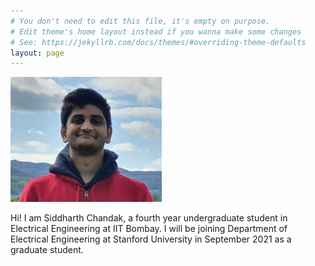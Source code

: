 ```yaml
---
# You don't need to edit this file, it's empty on purpose.
# Edit theme's home layout instead if you wanna make some changes
# See: https://jekyllrb.com/docs/themes/#overriding-theme-defaults
layout: page
---
```



<img src="/2021_Lake_District_Cropped-2.jpg" alt="Siddharth" style="max-width:250px;max-height:200px">

Hi! I am Siddharth Chandak, a fourth year undergraduate student in Electrical Engineering at IIT Bombay. I will be joining Department of Electrical Engineering at Stanford University in September 2021 as a graduate student. 
